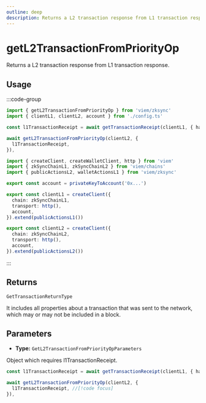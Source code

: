 ```yaml
---
outline: deep
description: Returns a L2 transaction response from L1 transaction response.
---
```


# getL2TransactionFromPriorityOp

Returns a L2 transaction response from L1 transaction response.

## Usage

:::code-group

```ts [example.ts]
import { getL2TransactionFromPriorityOp } from 'viem/zksync'
import { clientL1, clientL2, account } from './config.ts'

const l1TransactionReceipt = await getTransactionReceipt(clientL1, { hash:"0x..." })

await getL2TransactionFromPriorityOp(clientL2, { 
  l1TransactionReceipt,
}),
```

```ts [config.ts]
import { createClient, createWalletClient, http } from 'viem'
import { zkSyncChainL1, zkSyncChainL2 } from 'viem/chains'
import { publicActionsL2, walletActionsL1 } from 'viem/zksync'

export const account = privateKeyToAccount('0x...')

export const clientL1 = createClient({
  chain: zkSyncChainL1,
  transport: http(),
  account,
}).extend(publicActionsL1())

export const clientL2 = createClient({
  chain: zkSyncChainL2,
  transport: http(),
  account,
}).extend(publicActionsL2())
```

:::

## Returns

`GetTransactionReturnType`

It includes all properties about a transaction that was sent to the network, which may or may not be included in a block.

## Parameters

- **Type:** `GetL2TransactionFromPriorityOpParameters`

Object which requires l1TransactionReceipt.

```ts
const l1TransactionReceipt = await getTransactionReceipt(clientL1, { hash:"0x..." })

await getL2TransactionFromPriorityOp(clientL2, { 
  l1TransactionReceipt, //[!code focus]
}),
```